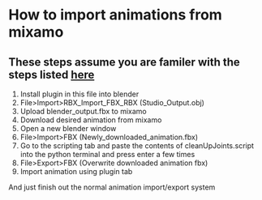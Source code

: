 # How to import animations from mixamo
## These steps assume you are familer with the steps listed [here](https://devforum.roblox.com/t/blender-rig-exporteranimation-importer/34729)

1. Install plugin in this file into blender
2. File>Import>RBX_Import_FBX_RBX (Studio_Output.obj)
4. Upload blender_output.fbx to mixamo  
5. Download desired animation from mixamo
6. Open a new blender window 
7. File>Import>FBX (Newly_downloaded_animation.fbx) 
8. Go to the scripting tab and paste the contents of cleanUpJoints.script into the python terminal and press enter a few times
9. File>Export>FBX (Overwrite downloaded animation fbx)
10. Import animation using plugin tab


And just finish out the normal animation import/export system 
